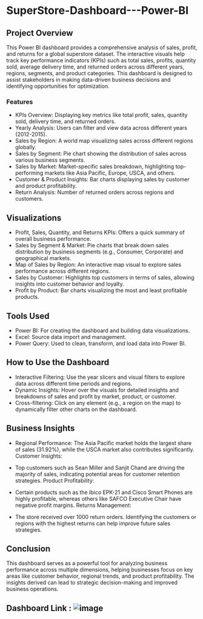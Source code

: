 # SuperStore-Dashboard---Power-BI

## Project Overview
This Power BI dashboard provides a comprehensive analysis of sales, profit, and returns for a global superstore dataset. 
The interactive visuals help track key performance indicators (KPIs) such as total sales, profits, quantity sold, average delivery time, and returned orders across different years, regions, segments, and product categories. 
This dashboard is designed to assist stakeholders in making data-driven business decisions and identifying opportunities for optimization.

### Features
- KPIs Overview: Displaying key metrics like total profit, sales, quantity sold, delivery time, and returned orders.
- Yearly Analysis: Users can filter and view data across different years (2012-2015).
- Sales by Region: A world map visualizing sales across different regions globally.
- Sales by Segment: Pie chart showing the distribution of sales across various business segments.
- Sales by Market: Market-specific sales breakdown, highlighting top-performing markets like Asia Pacific, Europe, USCA, and others.
- Customer & Product Insights: Bar charts displaying sales by customer and product profitability.
- Return Analysis: Number of returned orders across regions and customers.

## Visualizations
- Profit, Sales, Quantity, and Returns KPIs: Offers a quick summary of overall business performance.
- Sales by Segment & Market: Pie charts that break down sales distribution by business segments (e.g., Consumer, Corporate) and geographical markets.
- Map of Sales by Region: An interactive map visual to explore sales performance across different regions.
- Sales by Customer: Highlights top customers in terms of sales, allowing insights into customer behavior and loyalty.
- Profit by Product: Bar charts visualizing the most and least profitable products.

## Tools Used
- Power BI: For creating the dashboard and building data visualizations.
- Excel: Source data import and management.
- Power Query: Used to clean, transform, and load data into Power BI.
  
## How to Use the Dashboard
- Interactive Filtering: Use the year slicers and visual filters to explore data across different time periods and regions.
- Dynamic Insights: Hover over the visuals for detailed insights and breakdowns of sales and profit by market, product, or customer.
- Cross-filtering: Click on any element (e.g., a region on the map) to dynamically filter other charts on the dashboard.

## Business Insights
- Regional Performance:
The Asia Pacific market holds the largest share of sales (31.92%), while the USCA market also contributes significantly.
Customer Insights:

- Top customers such as Sean Miller and Sanjit Chand are driving the majority of sales, indicating potential areas for customer retention strategies.
Product Profitability:

- Certain products such as the Ibico EPK-21 and Cisco Smart Phones are highly profitable, whereas others like SAFCO Executive Chair have negative profit margins.
Returns Management:

- The store received over 1000 return orders. Identifying the customers or regions with the highest returns can help improve future sales strategies.

## Conclusion
This dashboard serves as a powerful tool for analyzing business performance across multiple dimensions, helping businesses focus on key areas like customer behavior, regional trends, and product profitability. 
The insights derived can lead to strategic decision-making and improved business operations.

## Dashboard Link : ![image](https://github.com/user-attachments/assets/6f446f42-353c-4ada-a239-c97eb29216f6)

